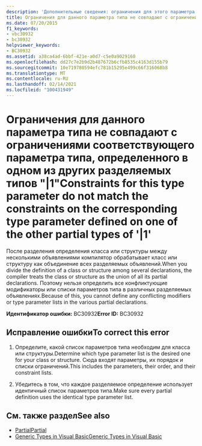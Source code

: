 ```yaml
---
description: 'Дополнительные сведения: ограничения для этого параметра типа не соответствуют ограничениям соответствующего параметра типа, определенного для одного из других частичных типов "| 1"'
title: Ограничения для данного параметра типа не совпадают с ограничениями соответствующего параметра типа, определенного в одном из других разделяемых типов "|1"
ms.date: 07/20/2015
f1_keywords:
- vbc30932
- bc30932
helpviewer_keywords:
- BC30932
ms.assetid: a38ca4ad-6bbf-421e-a0d7-c5e0a9029160
ms.openlocfilehash: dd27c7e2b9d2b487672b6cfb8535c4163d155b79
ms.sourcegitcommit: 10e719780594efc781b15295e499c66f316068b8
ms.translationtype: MT
ms.contentlocale: ru-RU
ms.lasthandoff: 02/14/2021
ms.locfileid: "100431949"
---
```

# <a name="constraints-for-this-type-parameter-do-not-match-the-constraints-on-the-corresponding-type-parameter-defined-on-one-of-the-other-partial-types-of-1"></a><span data-ttu-id="43768-103">Ограничения для данного параметра типа не совпадают с ограничениями соответствующего параметра типа, определенного в одном из других разделяемых типов "|1"</span><span class="sxs-lookup"><span data-stu-id="43768-103">Constraints for this type parameter do not match the constraints on the corresponding type parameter defined on one of the other partial types of '|1'</span></span>

<span data-ttu-id="43768-104">После разделения определения класса или структуры между несколькими объявлениями компилятор обрабатывает класс или структуру как объединение всех разделяемых объявлений.</span><span class="sxs-lookup"><span data-stu-id="43768-104">When you divide the definition of a class or structure among several declarations, the compiler treats the class or structure as the union of all its partial declarations.</span></span> <span data-ttu-id="43768-105">Поэтому нельзя определить все конфликтующие модификаторы или списки параметров типа в различных разделяемых объявлениях.</span><span class="sxs-lookup"><span data-stu-id="43768-105">Because of this, you cannot define any conflicting modifiers or type parameter lists in the various partial declarations.</span></span>  
  
 <span data-ttu-id="43768-106">**Идентификатор ошибки:** BC30932</span><span class="sxs-lookup"><span data-stu-id="43768-106">**Error ID:** BC30932</span></span>  
  
## <a name="to-correct-this-error"></a><span data-ttu-id="43768-107">Исправление ошибки</span><span class="sxs-lookup"><span data-stu-id="43768-107">To correct this error</span></span>  
  
1. <span data-ttu-id="43768-108">Определите, какой список параметров типа необходим для класса или структуры.</span><span class="sxs-lookup"><span data-stu-id="43768-108">Determine which type parameter list is the desired one for your class or structure.</span></span> <span data-ttu-id="43768-109">Сюда входят параметры, их порядок и списки ограничений.</span><span class="sxs-lookup"><span data-stu-id="43768-109">This includes the parameters, their order, and their constraint lists.</span></span>  
  
2. <span data-ttu-id="43768-110">Убедитесь в том, что каждое разделяемое определение использует идентичный список параметров типа.</span><span class="sxs-lookup"><span data-stu-id="43768-110">Make sure every partial definition uses the identical type parameter list.</span></span>  
  
## <a name="see-also"></a><span data-ttu-id="43768-111">См. также раздел</span><span class="sxs-lookup"><span data-stu-id="43768-111">See also</span></span>

- [<span data-ttu-id="43768-112">Partial</span><span class="sxs-lookup"><span data-stu-id="43768-112">Partial</span></span>](../language-reference/modifiers/partial.md)
- [<span data-ttu-id="43768-113">Generic Types in Visual Basic</span><span class="sxs-lookup"><span data-stu-id="43768-113">Generic Types in Visual Basic</span></span>](../programming-guide/language-features/data-types/generic-types.md)
